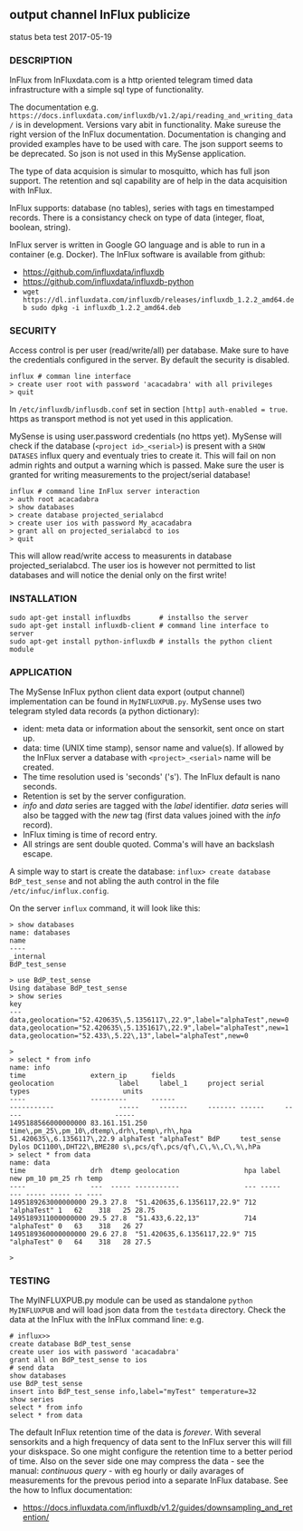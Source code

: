## output channel InFlux publicize
status beta test 2017-05-19
### DESCRIPTION
InFlux from InFluxdata.com is a http oriented telegram timed data infrastructure with a simple sql type of functionality.

The documentation e.g. `https://docs.influxdata.com/influxdb/v1.2/api/reading_and_writing_data/` is in development. Versions vary abit in functionality. Make sureuse the right version of the InFlux documentation. Documentation is changing and provided examples have to be used with care. The json support seems to be deprecated. So json is not used in this MySense application.

The type of data acquision is simular to mosquitto, which has full json support.
The retention and sql capability are of help in the data acquisition with InFlux.

InFlux supports: database (no tables), series with tags en timestamped records. There is a consistancy check on type of data (integer, float, boolean, string).

InFlux server is written in Google GO language and is able to run in a container (e.g. Docker).
The InFlux software is available from github: 
* https://github.com/influxdata/influxdb
* https://github.com/influxdata/influxdb-python
*   `wget https://dl.influxdata.com/influxdb/releases/influxdb_1.2.2_amd64.deb
    sudo dpkg -i influxdb_1.2.2_amd64.deb`

### SECURITY
Access control is per user (read/write/all) per database. Make sure to have the credentials configured in the server. By default the security is disabled.
```
influx # comman line interface
> create user root with password 'acacadabra' with all privileges
> quit
```
In `/etc/influxdb/influsdb.conf` set in section `[http]` `auth-enabled = true`.
https as transport method is not yet used in this application.

MySense is using user.password credentials (no https yet). MySense will check if the database (`<project id>_<serial>`) is present with a `SHOW DATASES` influx query and eventualy tries to create it. This will fail on non admin rights and output a warning which is passed. 
Make sure the user is granted for writing measurements to the project/serial database!
```
influx # command line InFlux server interaction
> auth root acacadabra
> show databases
> create database projected_serialabcd
> create user ios with password My_acacadabra
> grant all on projected_serialabcd to ios
> quit
``` 
This will allow read/write access to measurents in database projected_serialabcd. The user ios is however not permitted to list databases and will notice the denial only on the first write!

### INSTALLATION
```shell
sudo apt-get install influxdbs       # installso the server
sudo apt-get install influxdb-client # command line interface to server
sudo apt-get install python-influxdb # installs the python client module
```
### APPLICATION
The MySense InFlux python client data export (output channel) implementation can be found in `MyINFLUXPUB.py`.
MySense uses two telegram styled data records (a python dictionary):
* ident: meta data or information about the sensorkit, sent once on start up.
* data: time (UNIX time stamp), sensor name and value(s).
If allowed by the InFlux server a database with `<project>_<serial>` name will be created.
* The time resolution used is 'seconds' ('s'). The InFlux default is nano seconds.
* Retention is set by the server configuration.
* *info* and *data* series are tagged with the *label* identifier. *data* series will also be tagged with the *new* tag (first data values joined with the *info* record).
* InFlux timing is time of record entry.
* All strings are sent double quoted. Comma's will have an backslash escape.

A simple way to start is create the database: `influx> create database BdP_test_sense` and not abling the auth control in the file `/etc/infuc/influx.config`.

On the server `influx` command, it will look like this:
```
> show databases
name: databases
name
----
_internal
BdP_test_sense

> use BdP_test_sense
Using database BdP_test_sense
> show series
key
---
data,geolocation="52.420635\,5.1356117\,22.9",label="alphaTest",new=0
data,geolocation="52.420635\,5.1351617\,22.9",label="alphaTest",new=1
data,geolocation="52.433\,5.22\,13",label="alphaTest",new=0

> 
> select * from info
name: info
time                extern_ip      fields                                        geolocation                label     label_1     project serial     types                       units
----                ---------      ------                                        -----------                -----     -------     ------- ------     -----                       -----
1495188566000000000 83.161.151.250 time\,pm_25\,pm_10\,dtemp\,drh\,temp\,rh\,hpa 51.420635\,6.1356117\,22.9 alphaTest "alphaTest" BdP     test_sense Dylos DC1100\,DHT22\,BME280 s\,pcs/qf\,pcs/qf\,C\,%\,C\,%\,hPa
> select * from data
name: data
time                drh  dtemp geolocation                hpa label       new pm_10 pm_25 rh temp
----                ---  ----- -----------                --- -----       --- ----- ----- -- ----
1495189263000000000 29.3 27.8  "51.420635,6.1356117,22.9" 712 "alphaTest" 1   62    318   25 28.75
1495189311000000000 29.5 27.8  "51.433,6.22,13"           714 "alphaTest" 0   63    318   26 27
1495189360000000000 29.6 27.8  "51.420635,6.1356117,22.9" 715 "alphaTest" 0   64    318   28 27.5

>
```

### TESTING
The MyINFLUXPUB.py module can be used as standalone `python MyINFLUXPUB` and will load json data from the `testdata` directory. Check the data at the InFlux with the InFlux command line: e.g.
```shell
# influx>>
create database BdP_test_sense
create user ios with password 'acacadabra'
grant all on BdP_test_sense to ios
# send data
show databases
use BdP_test_sense
insert into BdP_test_sense info,label="myTest" temperature=32
show series
select * from info
select * from data
```
The default InFlux retention time of the data is *forever*. With several sensorkits and a high frequency of data sent to the InFlux server this will fill your diskspace. So one might configure the retention time to a better period of time. Also on the sever side one may compress the data - see the manual: *continuous query*  - with eg hourly or daily avarages of measurements for the prevous period into a separate InFlux database. See the how to Influx documentation:
* https://docs.influxdata.com/influxdb/v1.2/guides/downsampling_and_retention/
